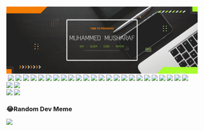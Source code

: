 <br>
<img src="/TIME TO PROGRESS.jpg" />
<img href="https://quotes-github-readme.vercel.app/api?type=horizontal&theme=matrix"/>
<a href="https://www.codechef.com/users/musharaf_007"><img src="https://img.shields.io/badge/Codechef-%23B92B27.svg?&style=for-the-badge&logo=Codechef&logoColor=white" /></a>
<a href="https://www.facebook.com/musharaf.richu/"><img src="https://img.shields.io/badge/Facebook-1877F2?style=for-the-badge&logo=facebook&logoColor=white" /></a>
<a href="https://www.goodreads.com/user/show/124651538-muhammed-musharaf"><img src="https://img.shields.io/badge/Goodreads-372213?style=for-the-badge&logo=goodreads&logoColor=white" /></a>
<a href="https://www.hackerearth.com/@mohammedmusharafnilambur"><img src="https://img.shields.io/badge/HackerEarth-%232C3454.svg?&style=for-the-badge&logo=HackerEarth&logoColor=Blue" /></a>
<a href="https://www.hackerrank.com/mohammedmushara1"><img src="https://img.shields.io/badge/-Hackerrank-2EC866?style=for-the-badge&logo=HackerRank&logoColor=white" /></a>
<a href="https://www.instagram.com/mu_sha_raf_/"><img src="https://img.shields.io/badge/Instagram-E4405F?style=for-the-badge&logo=instagram&logoColor=white" /></a>
<a href="https://leetcode.com/mohammedmusharafnilambur/"><img src="https://img.shields.io/badge/-LeetCode-FFA116?style=for-the-badge&logo=LeetCode&logoColor=black" /></a>
<a href="https://www.linkedin.com/in/muhammedmusharaf007/"><img src="https://img.shields.io/badge/LinkedIn-0077B5?style=for-the-badge&logo=linkedin&logoColor=white" /></a>
<a href="https://www.quora.com/profile/Muhammed-Musharaf"><img src="https://img.shields.io/badge/Quora-%23B92B27.svg?&style=for-the-badge&logo=Quora&logoColor=white" /></a>
<a href="https://www.snapchat.com/add/musharaf_richu?share_id=sSVUkxF7swY&locale=en-GB"><img src="https://img.shields.io/badge/Snapchat-FFFC00?style=for-the-badge&logo=snapchat&logoColor=white" /></a>
<a href="https://www.sololearn.com/profile/8719979"><img src="https://img.shields.io/badge/-Sololearn-3a464b?style=for-the-badge&logo=Sololearn&logoColor=white" /></a>
<a href="https://twitter.com/Md_Musharaf_007"><img src="https://img.shields.io/badge/Twitter-1DA1F2?style=for-the-badge&logo=twitter&logoColor=white" /></a>
<a href="https://auth.geeksforgeeks.org/user/mohammedmusharaf007/saved-articles/"><img src="https://img.shields.io/badge/GeeksforGeeks-298D46?style=for-the-badge&logo=geeksforgeeks&logoColor=white" /></a>
<a href="https://csstories.code.blog/"><img src="https://img.shields.io/badge/Wordpress-21759B?style=for-the-badge&logo=wordpress&logoColor=white" /></a>
<a href="mailto:mohammedmusharafnilambur@gmail.com, muhammed_b190223mt@nitc.ac.in, muhammedmusharaf2000@gmail.com"><img src="https://img.shields.io/badge/Gmail-D14836?style=for-the-badge&logo=gmail&logoColor=white" /></a>
<a href="wa.me/+918606854901"><img src="https://img.shields.io/badge/WhatsApp-25D366?style=for-the-badge&logo=whatsapp&logoColor=white" /></a>
<a href="https://www.codecademy.com/profiles/muhammedMusharaf0070338916416"><img src="https://img.shields.io/badge/Codecademy-FFF0E5?style=for-the-badge&logo=codecademy&logoColor=303347" /></a>
<a href="https://profile.codingninjas.com/f59c30e7-b3eb-4e17-82e3-9443b114ca31"><img src="https://img.shields.io/badge/coding%20ninjas-DD6620?style=for-the-badge&logo=codingninjas&logoColor=white" /></a>
<a href="https://www.coursera.org/user/0c74bece56f7b4fb6a431baaed4019d6"><img src="https://img.shields.io/badge/Coursera-0056D2?style=for-the-badge&logo=Coursera&logoColor=white" /></a>
<a href="https://www.datacamp.com/profile/mohammedmusharafnilambur"><img src="https://img.shields.io/badge/Datacamp-05192D?style=for-the-badge&logo=datacamp&logoColor=65FF8F" /></a>
<a href="https://www.duolingo.com/profile/Musharaf007"><img src="https://img.shields.io/badge/Duolingo-58CC02?style=for-the-badge&logo=Duolingo&logoColor=white" /></a>
<a href="https://www.freecodecamp.org/MuhammedMusharaf007"><img src="https://img.shields.io/badge/freecodecamp-27273D?style=for-the-badge&logo=freecodecamp&logoColor=white" /></a>
<a href="https://www.udemy.com/user/m-ric-3/"><img src="https://img.shields.io/badge/Udemy-EC5252?style=for-the-badge&logo=Udemy&logoColor=white" /></a>
<a href="https://www.notion.so/Stuff-to-get-done-8c5a779164934e34aeecab953872b60f"><img src="https://img.shields.io/badge/Notion-000000?style=for-the-badge&logo=notion&logoColor=white" /></a>
<br>
<div>
  <img style="width:50% inline" src="https://github-readme-stats.vercel.app/api/?username=MuhammedMusharaf007&show_icons=true&theme=merko&layout=compact" />
  <img style="width:50% inline" src="https://github-readme-streak-stats.herokuapp.com/?user=MuhammedMusharaf007&theme=dark&layout=compact" />
</div>
<div>
  <img src="https://github-readme-stats.vercel.app/api/top-langs/?username=MuhammedMusharaf007&show_icons=true&theme=radical&layout=compact" />
  <img src="https://github-profile-trophy.vercel.app/?username=MuhammedMusharaf007&theme=matrix&layout=compact" />
</div>

### 😂Random Dev Meme
<img src="https://random-memer.herokuapp.com/" width="512px"/>
<!--START_SECTION:waka-->
<!-- -->
<!--END_SECTION:waka-->
